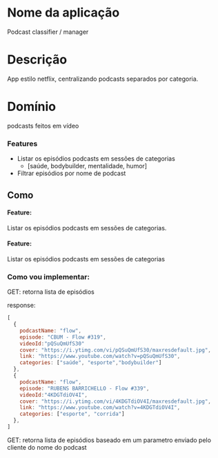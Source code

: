 # Nome da aplicação 
Podcast classifier / manager
# Descrição
App estilo netflix, centralizando 
podcasts separados por categoria.
# Domínio
podcasts feitos em vídeo

### Features

- Listar os episódios podcasts em sessões de categorias
  - [saúde, bodybuilder, mentalidade, humor]
- Filtrar episódios por nome de podcast

## Como

#### Feature:

Listar os episódios podcasts em sessões de categorias.


#### Feature:

Listar os episódios podcasts em sessões de categorias

### Como vou implementar:

GET: retorna lista de episódios

response:

```js
[
  {
    podcastName: "flow",
    episode: "CBUM - Flow #319",
    videoId:"pQSuQmUfS30"
    cover: "https://i.ytimg.com/vi/pQSuQmUfS30/maxresdefault.jpg",
    link: "https://www.youtube.com/watch?v=pQSuQmUfS30",
    categories: ["saúde", "esporte","bodybuilder"]
  },
  {
    podcastName: "flow",
    episode: "RUBENS BARRICHELLO - Flow #339",
    videoId:"4KDGTdiOV4I",
    cover: "https://i.ytimg.com/vi/4KDGTdiOV4I/maxresdefault.jpg",
    link: "https://www.youtube.com/watch?v=4KDGTdiOV4I",
    categories: ["esporte", "corrida"]
  },
]
```

GET: retorna lista de episódios baseado em um parametro enviado pelo cliente do nome do podcast